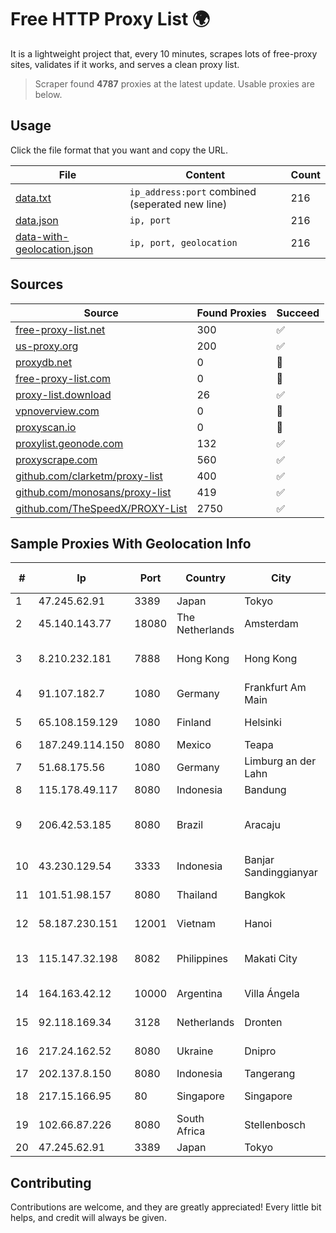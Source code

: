 
# Free HTTP Proxy List 🌍

It is a lightweight project that, every 10 minutes, scrapes lots of free-proxy sites, validates if it works, and serves a clean proxy list.


> Scraper found **4787** proxies at the latest update. Usable proxies are below.

## Usage

Click the file format that you want and copy the URL.


|File|Content|Count|
|----|-------|-----|
|[data.txt](https://raw.githubusercontent.com/themiralay/Proxy-List-World/master/data.txt)|`ip_address:port` combined (seperated new line)|216|
|[data.json](https://raw.githubusercontent.com/themiralay/Proxy-List-World/master/data.json)|`ip, port`|216|
|[data-with-geolocation.json](https://raw.githubusercontent.com/themiralay/Proxy-List-World/master/data-with-geolocation.json)|`ip, port, geolocation`|216|

## Sources

|Source|Found Proxies|Succeed|
|------|-------------|-------|
|[free-proxy-list.net](https://free-proxy-list.net)|300|✅|
|[us-proxy.org](https://www.us-proxy.org)|200|✅|
|[proxydb.net](http://proxydb.net)|0|🚫|
|[free-proxy-list.com](https://free-proxy-list.com/?page=&port=&type%5B%5D=http&type%5B%5D=https&up_time=0&search=Search)|0|🚫|
|[proxy-list.download](https://www.proxy-list.download/HTTP)|26|✅|
|[vpnoverview.com](https://vpnoverview.com/privacy/anonymous-browsing/free-proxy-servers)|0|🚫|
|[proxyscan.io](https://www.proxyscan.io)|0|🚫|
|[proxylist.geonode.com](https://proxylist.geonode.com/api/proxy-list?limit=300&page=1&sort_by=lastChecked&sort_type=desc&protocols=http,https)|132|✅|
|[proxyscrape.com](https://api.proxyscrape.com/v2/?request=displayproxies&protocol=http&timeout=10000&country=all&ssl=all&anonymity=all)|560|✅|
|[github.com/clarketm/proxy-list](https://raw.githubusercontent.com/clarketm/proxy-list/master/proxy-list-raw.txt)|400|✅|
|[github.com/monosans/proxy-list](https://raw.githubusercontent.com/monosans/proxy-list/main/proxies/http.txt)|419|✅|
|[github.com/TheSpeedX/PROXY-List](https://raw.githubusercontent.com/TheSpeedX/PROXY-List/master/http.txt)|2750|✅|


## Sample Proxies With Geolocation Info

|#|Ip|Port|Country|City|Internet Service Provider|
|-|--|----|-------|----|-------------------------|
|1|47.245.62.91|3389|Japan|Tokyo|Alibaba Cloud LLC|
|2|45.140.143.77|18080|The Netherlands|Amsterdam|RoyaleHosting BV|
|3|8.210.232.181|7888|Hong Kong|Hong Kong|Alibaba (US) Technology Co., Ltd.|
|4|91.107.182.7|1080|Germany|Frankfurt Am Main|Hetzner Online AG|
|5|65.108.159.129|1080|Finland|Helsinki|Hetzner Online GmbH|
|6|187.249.114.150|8080|Mexico|Teapa|Transtelco Inc|
|7|51.68.175.56|1080|Germany|Limburg an der Lahn|OVH SAS|
|8|115.178.49.117|8080|Indonesia|Bandung|NOC SIMAYA|
|9|206.42.53.185|8080|Brazil|Aracaju|Brisanet Servicos De Telecomunicacoes Ltda|
|10|43.230.129.54|3333|Indonesia|Banjar Sandinggianyar|Internet Ini Saja|
|11|101.51.98.157|8080|Thailand|Bangkok|TOT Public Company Limited|
|12|58.187.230.151|12001|Vietnam|Hanoi|FPT Telecom Company|
|13|115.147.32.198|8082|Philippines|Makati City|Philippine Long Distance Telephone Co.|
|14|164.163.42.12|10000|Argentina|Villa Ángela|Interret Villa Angela SRL|
|15|92.118.169.34|3128|Netherlands|Dronten|Baykov Ilya Sergeevich|
|16|217.24.162.52|8080|Ukraine|Dnipro|PrJSC "VF UKRAINE"|
|17|202.137.8.150|8080|Indonesia|Tangerang|LINKNET|
|18|217.15.166.95|80|Singapore|Singapore|Contabo Asia Private Limited|
|19|102.66.87.226|8080|South Africa|Stellenbosch|HERO TELECOMS (PTY) LTD|
|20|47.245.62.91|3389|Japan|Tokyo|Alibaba Cloud LLC|



## Contributing

Contributions are welcome, and they are greatly appreciated! Every
little bit helps, and credit will always be given.

